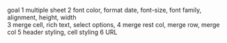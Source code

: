 goal
1 multiple sheet
2 font color, format date, font-size, font family, alignment, height, width  
3 merge cell, rich text, select options,
4 merge rest col, merge row, merge col
5 header styling, cell styling
6 URL